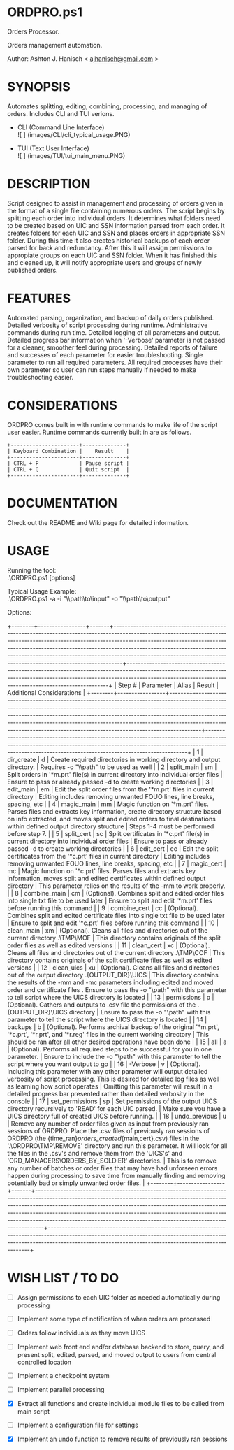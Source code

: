# **ORDPRO.ps1**  
Orders Processor.  
  
Orders management automation.  

Author: Ashton J. Hanisch < <ajhanisch@gmail.com> >  
  
# **SYNOPSIS**  
Automates splitting, editing, combining, processing, and managing of orders. Includes CLI and TUI verions.  
* CLI (Command Line Interface)  
![ ] (images/CLI/cli_typical_usage.PNG)  
  
* TUI (Text User Interface)  
![ ] (images/TUI/tui_main_menu.PNG)
  
# **DESCRIPTION**  
Script designed to assist in management and processing of orders given in the format of a single file containing numerous orders. The script begins by splitting each order into individual orders. It determines what folders need to be created based on UIC and SSN information parsed from each order. It creates folders for each UIC and SSN and places orders in appropriate SSN folder. During this time it also creates historical backups of each order parsed for back and redundancy. After this it will assign permissions to appropiate groups on each UIC and SSN folder. When it has finished this and cleaned up, it will notify appropriate users and groups of newly published orders.
    
# **FEATURES**  
Automated parsing, organization, and backup of daily orders published. Detailed verbosity of script processing during runtime. Administrative commands during run time. Detailed logging of all parameters and output. Detailed progress bar information when '-Verbose' parameter is not passed for a cleaner, smoother feel during processing. Detailed reports of failure and successes of each parameter for easier troubleshooting. Single parameter to run all required parameters. All required processes have their own parameter so user can run steps manually if needed to make troubleshooting easier.
      
# **CONSIDERATIONS**  
ORDPRO comes built in with runtime commands to make life of the script user easier. Runtime commands currently built in are as follows.

	+----------------------+--------------+
	| Keyboard Combination |    Result    |
	+----------------------+--------------+
	| CTRL + P             | Pause script |
	| CTRL + Q             | Quit script  |
	+----------------------+--------------+  
    
# **DOCUMENTATION**  
Check out the README and Wiki page for detailed information.

# **USAGE**  
Running the tool:  
.\ORDPRO.ps1 [options]
  
Typical Usage Example:  
.\ORDPRO.ps1 -a -i "\\\path\to\input" -o "\\\path\to\output"
  
Options:   
  
+--------+-----------------+-------+---------------------------------------------------------------------------------------------------------------------------------------------------------------------------------------------------------------------------------------------------------------------------------------------------------------------------------------------------------------------------------------------------------+-----------------------------------------------------------------------------------------------------------------------------------------------------------------------------------------------------------------------------------+
| Step # |    Parameter    | Alias |                                                                                                                                                                                                 Result                                                                                                                                                                                                  |                                                                                                     Additional Considerations                                                                                                     |
+--------+-----------------+-------+---------------------------------------------------------------------------------------------------------------------------------------------------------------------------------------------------------------------------------------------------------------------------------------------------------------------------------------------------------------------------------------------------------+-----------------------------------------------------------------------------------------------------------------------------------------------------------------------------------------------------------------------------------+
|      1 | dir_create      | d     | Create required directories in working directory and output directory.                                                                                                                                                                                                                                                                                                                                  | Requires -o "\\\path\" to be used as well                                                                                                                                                                                         |
|      2 | split_main      | sm    | Split orders in '*m.prt' file(s) in current directory into individual order files                                                                                                                                                                                                                                                                                                                       | Ensure to pass or already passed -d to create working directories                                                                                                                                                                 |
|      3 | edit_main       | em    | Edit the split order files from the '*m.prt' files in current directory                                                                                                                                                                                                                                                                                                                                 | Editing includes removing unwanted FOUO lines, line breaks, spacing, etc                                                                                                                                                          |
|      4 | magic_main      | mm    | Magic function on '*m.prt' files. Parses files and extracts key information, create directory structure based on info extracted, and moves split and edited orders to final destinations within defined output directory structure                                                                                                                                                                      | Steps 1-4 must be performed before step 7.                                                                                                                                                                                        |
|      5 | split_cert      | sc    | Split certificates in '*c.prt' file(s) in current directory into individual order files                                                                                                                                                                                                                                                                                                                 | Ensure to pass or already passed -d to create working directories                                                                                                                                                                 |
|      6 | edit_cert       | ec    | Edit the split certificates from the '*c.prt' files in current directory                                                                                                                                                                                                                                                                                                                                | Editing includes removing unwanted FOUO lines, line breaks, spacing, etc                                                                                                                                                          |
|      7 | magic_cert      | mc    | Magic function on '*c.prt' files. Parses files and extracts key information, moves split and edited certificates within defined output directory                                                                                                                                                                                                                                                        | This parameter relies on the results of the -mm to work properly.                                                                                                                                                                 |
|      8 | combine_main    | cm    | (Optional). Combines split and edited order files into single txt file to be used later                                                                                                                                                                                                                                                                                                                 | Ensure to split and edit '*m.prt' files before running this command                                                                                                                                                               |
|      9 | combine_cert    | cc    | (Optional). Combines split and edited certificate files into single txt file to be used later                                                                                                                                                                                                                                                                                                           | Ensure to split and edit '*c.prt' files before running this command                                                                                                                                                               |
|     10 | clean_main      | xm    | (Optional). Cleans all files and directories out of the current directory .\TMP\MOF                                                                                                                                                                                                                                                                                                                     | This directory contains originals of the split order files as well as edited versions                                                                                                                                             |
|     11 | clean_cert      | xc    | (Optional). Cleans all files and directories out of the current directory .\TMP\COF                                                                                                                                                                                                                                                                                                                     | This directory contains originals of the split certificate files as well as edited versions                                                                                                                                       |
|     12 | clean_uics      | xu    | (Optional). Cleans all files and directories out of the output directory .\{OUTPUT_DIR}\UICS                                                                                                                                                                                                                                                                                                            | This directory contains the results of the -mm and -mc parameters including edited and moved order and certificate files . Ensure to pass the -o "\\path\" with this parameter to tell script where the UICS directory is located |
|     13 | permissions     | p     | (Optional). Gathers and outputs to .csv file the permissions of the .\{OUTPUT_DIR}\UICS directory                                                                                                                                                                                                                                                                                                       | Ensure to pass the -o "\\path\" with this parameter to tell the script where the UICS directory is located                                                                                                                        |
|     14 | backups         | b     | (Optional). Performs archival backup of the original '*m.prt', '*c.prt', '*r.prt', and '*r.reg' files in the current working directory                                                                                                                                                                                                                                                                  | This should be ran after all other desired operations have been done                                                                                                                                                              |
|     15 | all             | a     | (Optional). Performs all required steps to be successful for you in one parameter.                                                                                                                                                                                                                                                                                                                      | Ensure to include the -o "\\path\" with this parameter to tell the script where you want output to go                                                                                                                             |
|     16 | -Verbose        | v     | (Optional). Including this parameter with any other parameter will output detailed verbosity of script processing. This is desired for detailed log files as well as learning how script operates                                                                                                                                                                                                       | Omitting this parameter will result in a detailed progress bar presented rather than detailed verbosity in the console                                                                                                            |
|     17 | set_permissions | sp    | Set permissions of the output UICS directory recursively to 'READ' for each UIC parsed.                                                                                                                                                                                                                                                                                                                 | Make sure you have a UICS directory full of created UICS before running.                                                                                                                                                          |
|     18 | undo_previous   | u     | Remove any number of order files given as input from previously ran sessions of ORDPRO. Place the .csv files of previously ran sessions of ORDPRO (the {time_ran}_orders_created_{main,cert}.csv) files in the '.\ORDPRO\TMP\REMOVE' directory and run this parameter. It will look for all the files in the .csv's and remove them from the 'UICS's' and 'ORD_MANAGERS\ORDERS_BY_SOLDIER' directories. | This is to remove any number of batches or order files that may have had unforseen errors happen during processing to save time from manually finding and removing potentially bad or simply unwanted order files.                |
+--------+-----------------+-------+---------------------------------------------------------------------------------------------------------------------------------------------------------------------------------------------------------------------------------------------------------------------------------------------------------------------------------------------------------------------------------------------------------+-----------------------------------------------------------------------------------------------------------------------------------------------------------------------------------------------------------------------------------+







  
# **WISH LIST / TO DO**  
- [ ] Assign permissions to each UIC folder as needed automatically during processing
- [ ] Implement some type of notification of when orders are processed
- [ ] Orders follow individuals as they move UICS
- [ ] Implement web front end and/or database backend to store, query, and present split, edited, parsed, and moved output to users from central controlled location
- [ ] Implement a checkpoint system
- [ ] Implement parallel processing
- [x] Extract all functions and create individual module files to be called from main script
- [ ] Implement a configuration file for settings
- [x] Implement an undo function to remove results of previously ran sessions
  
